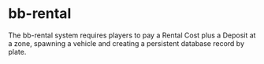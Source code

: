 # bb-rental
The bb-rental system requires players to pay a Rental Cost plus a Deposit at a zone, spawning a vehicle and creating a persistent database record by plate.
